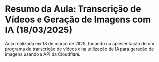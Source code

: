 # Resumo da Aula: Transcrição de Vídeos e Geração de Imagens com IA (18/03/2025)

Aula realizada em 18 de março de 2025, focando na apresentação de um programa de transcrição de vídeos e na utilização de IA para geração de imagens usando a API da Cloudflare.